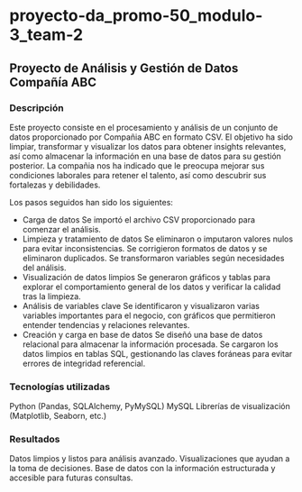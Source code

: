 # proyecto-da_promo-50_modulo-3_team-2
## Proyecto de Análisis y Gestión de Datos Compañía ABC
### Descripción

Este proyecto consiste en el procesamiento y análisis de un conjunto de datos proporcionado por Compañia ABC en formato CSV. El objetivo ha sido limpiar, transformar y visualizar los datos para obtener insights relevantes, así como almacenar la información en una base de datos para su gestión posterior. La compañia nos ha indicado que le preocupa mejorar sus condiciones laborales para retener el talento, así como descubrir sus fortalezas y debilidades.

Los pasos seguidos han sido los siguientes:

- Carga de datos
Se importó el archivo CSV proporcionado para comenzar el análisis.
- Limpieza y tratamiento de datos
Se eliminaron o imputaron valores nulos para evitar inconsistencias.
Se corrigieron formatos de datos y se eliminaron duplicados.
Se transformaron variables según necesidades del análisis.
- Visualización de datos limpios
Se generaron gráficos y tablas para explorar el comportamiento general de los datos y verificar la calidad tras la limpieza.
- Análisis de variables clave
Se identificaron y visualizaron varias variables importantes para el negocio, con gráficos que permitieron entender tendencias y relaciones relevantes.
- Creación y carga en base de datos
Se diseñó una base de datos relacional para almacenar la información procesada.
Se cargaron los datos limpios en tablas SQL, gestionando las claves foráneas para evitar errores de integridad referencial.

### Tecnologías utilizadas

Python (Pandas, SQLAlchemy, PyMySQL)
MySQL
Librerías de visualización (Matplotlib, Seaborn, etc.)

### Resultados

Datos limpios y listos para análisis avanzado.
Visualizaciones que ayudan a la toma de decisiones.
Base de datos con la información estructurada y accesible para futuras consultas.
